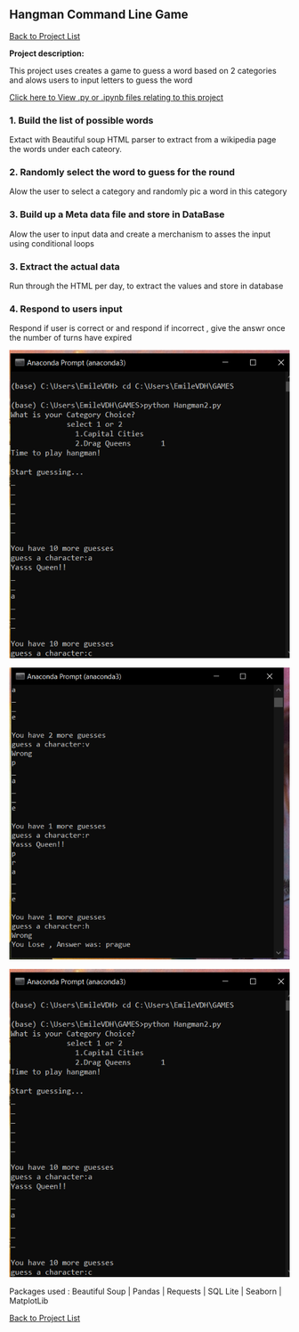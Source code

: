 ## Hangman Command Line Game

[Back to Project List](http://emilevdheyde.github.io/)

**Project description:** 

This project uses creates a game to guess a word based on 2 categories and alows users to input letters to guess the word 

[Click here to View .py or .ipynb files relating to this project](https://github.com/EmileVdHeyde/My-Python-Projects/tree/master/2.%20Hangman%20Game)

### 1. Build the list of possible words

Extact with Beautiful soup HTML parser to extract from a wikipedia page the words under each cateory.

### 2. Randomly select the word to guess for the round

Alow the user to select a category and randomly pic a word in this category 

### 3. Build up a Meta data file and store in DataBase

Alow the user to input data and create a merchanism to asses the input using conditional loops

### 3. Extract the actual data 

Run through the HTML per day, to extract the values and store in database 

### 4. Respond to users input 

Respond if user is correct or and respond if incorrect , give the answr once the number of turns have expired

![image](images/view1.PNG)

![image](https://github.com/EmileVdHeyde/My-Python-Projects/blob/master/2.%20Hangman%20Game/view2.PNG)

<img src="https://github.com/EmileVdHeyde/My-Python-Projects/blob/master/2.%20Hangman%20Game/view1.PNG" width="800" />

Packages used :
Beautiful Soup | Pandas | Requests | SQL Lite | Seaborn | MatplotLib

[Back to Project List](http://emilevdheyde.github.io/)

